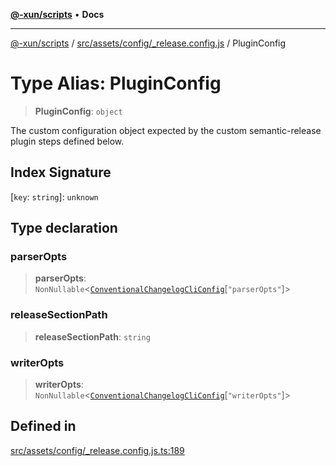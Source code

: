 [**@-xun/scripts**](../../../../../README.md) • **Docs**

***

[@-xun/scripts](../../../../../README.md) / [src/assets/config/\_release.config.js](../README.md) / PluginConfig

# Type Alias: PluginConfig

> **PluginConfig**: `object`

The custom configuration object expected by the custom semantic-release
plugin steps defined below.

## Index Signature

 \[`key`: `string`\]: `unknown`

## Type declaration

### parserOpts

> **parserOpts**: `NonNullable`\<[`ConventionalChangelogCliConfig`](../../_conventional.config.js/type-aliases/ConventionalChangelogCliConfig.md)\[`"parserOpts"`\]\>

### releaseSectionPath

> **releaseSectionPath**: `string`

### writerOpts

> **writerOpts**: `NonNullable`\<[`ConventionalChangelogCliConfig`](../../_conventional.config.js/type-aliases/ConventionalChangelogCliConfig.md)\[`"writerOpts"`\]\>

## Defined in

[src/assets/config/\_release.config.js.ts:189](https://github.com/Xunnamius/xscripts/blob/dab28cbd16e1a8b65bb5fd311af787e2401e7d30/src/assets/config/_release.config.js.ts#L189)

